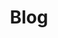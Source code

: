 ---
title: Blog
draft: true
menu:
  main:
    identifier: blog
    weight: 4
    params:
      icon:
        vendor: fas
        name: blog
---